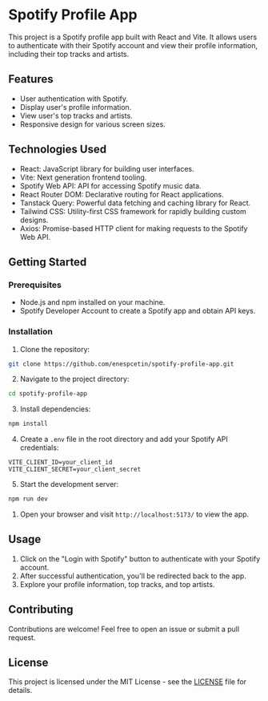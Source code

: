 # Spotify Profile App

This project is a Spotify profile app built with React and Vite. It allows users to authenticate with their Spotify account and view their profile information, including their top tracks and artists.

## Features

- User authentication with Spotify.
- Display user's profile information.
- View user's top tracks and artists.
- Responsive design for various screen sizes.

## Technologies Used

- React: JavaScript library for building user interfaces.
- Vite: Next generation frontend tooling.
- Spotify Web API: API for accessing Spotify music data.
- React Router DOM: Declarative routing for React applications.
- Tanstack Query: Powerful data fetching and caching library for React.
- Tailwind CSS: Utility-first CSS framework for rapidly building custom designs.
- Axios: Promise-based HTTP client for making requests to the Spotify Web API.

## Getting Started

### Prerequisites

- Node.js and npm installed on your machine.
- Spotify Developer Account to create a Spotify app and obtain API keys.

### Installation

1. Clone the repository:

```bash
git clone https://github.com/enespcetin/spotify-profile-app.git
```

2. Navigate to the project directory:

```bash
cd spotify-profile-app
```

3. Install dependencies:

```bash
npm install
```

4. Create a `.env` file in the root directory and add your Spotify API credentials:

```plaintext
VITE_CLIENT_ID=your_client_id
VITE_CLIENT_SECRET=your_client_secret
```

5. Start the development server:

```bash
npm run dev
```

1. Open your browser and visit `http://localhost:5173/` to view the app.

## Usage

1. Click on the "Login with Spotify" button to authenticate with your Spotify account.
2. After successful authentication, you'll be redirected back to the app.
3. Explore your profile information, top tracks, and top artists.

## Contributing

Contributions are welcome! Feel free to open an issue or submit a pull request.

## License

This project is licensed under the MIT License - see the [LICENSE](LICENSE) file for details.

